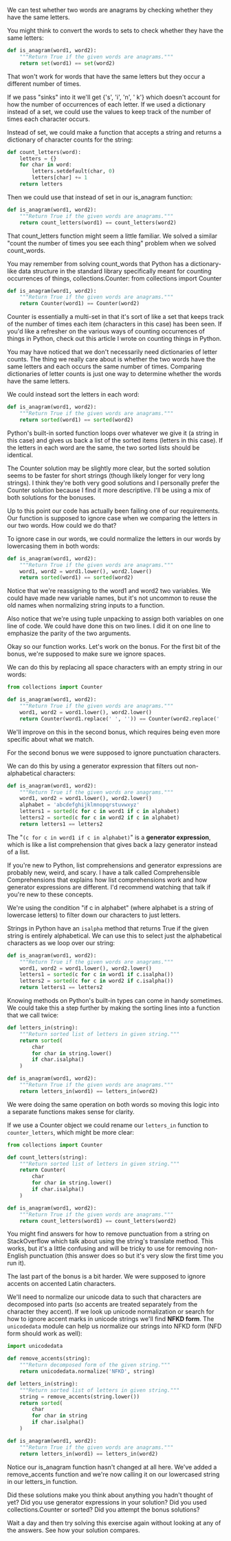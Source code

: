 We can test whether two words are anagrams by checking whether they have the same letters.

You might think to convert the words to sets to check whether they have the same letters:

```python
def is_anagram(word1, word2):
    """Return True if the given words are anagrams."""
    return set(word1) == set(word2)
```

That won't work for words that have the same letters but they occur a different number of times.

If we pass "sinks" into it we'll get {'s', 'i', 'n', ' k'} which doesn't account for how the number of occurrences of each letter. If we used a dictionary instead of a set, we could use the values to keep track of the number of times each character occurs.

Instead of set, we could make a function that accepts a string and returns a dictionary of character counts for the string:

```python
def count_letters(word):
    letters = {}
    for char in word:
        letters.setdefault(char, 0)
        letters[char] += 1
    return letters
```

Then we could use that instead of set in our is_anagram function:

```python
def is_anagram(word1, word2):
    """Return True if the given words are anagrams."""
    return count_letters(word1) == count_letters(word2)
```

That count_letters function might seem a little familiar. We solved a similar "count the number of times you see each thing" problem when we solved count_words.

You may remember from solving count_words that Python has a dictionary-like data structure in the standard library specifically meant for counting occurrences of things, collections.Counter:
from collections import Counter

```python
def is_anagram(word1, word2):
    """Return True if the given words are anagrams."""
    return Counter(word1) == Counter(word2)
```

Counter is essentially a multi-set in that it's sort of like a set that keeps track of the number of times each item (characters in this case) has been seen. If you'd like a refresher on the various ways of counting occurrences of things in Python, check out this article I wrote on counting things in Python.

You may have noticed that we don't necessarily need dictionaries of letter counts. The thing we really care about is whether the two words have the same letters and each occurs the same number of times. Comparing dictionaries of letter counts is just one way to determine whether the words have the same letters.

We could instead sort the letters in each word:

```python
def is_anagram(word1, word2):
    """Return True if the given words are anagrams."""
    return sorted(word1) == sorted(word2)
```

Python's built-in sorted function loops over whatever we give it (a string in this case) and gives us back a list of the sorted items (letters in this case). If the letters in each word are the same, the two sorted lists should be identical.

The Counter solution may be slightly more clear, but the sorted solution seems to be faster for short strings (though likely longer for very long strings). I think they're both very good solutions and I personally prefer the Counter solution because I find it more descriptive. I'll be using a mix of both solutions for the bonuses.

Up to this point our code has actually been failing one of our requirements. Our function is supposed to ignore case when we comparing the letters in our two words. How could we do that?

To ignore case in our words, we could normalize the letters in our words by lowercasing them in both words:

```python
def is_anagram(word1, word2):
    """Return True if the given words are anagrams."""
    word1, word2 = word1.lower(), word2.lower()
    return sorted(word1) == sorted(word2)
```

Notice that we're reassigning to the word1 and word2 two variables. We could have made new variable names, but it's not uncommon to reuse the old names when normalizing string inputs to a function.

Also notice that we're using tuple unpacking to assign both variables on one line of code. We could have done this on two lines. I did it on one line to emphasize the parity of the two arguments.

Okay so our function works. Let's work on the bonus. For the first bit of the bonus, we're supposed to make sure we ignore spaces.

We can do this by replacing all space characters with an empty string in our words:

```python
from collections import Counter

def is_anagram(word1, word2):
    """Return True if the given words are anagrams."""
    word1, word2 = word1.lower(), word2.lower()
    return Counter(word1.replace(' ', '')) == Counter(word2.replace(' ', ''))
```

We'll improve on this in the second bonus, which requires being even more specific about what we match.

For the second bonus we were supposed to ignore punctuation characters.

We can do this by using a generator expression that filters out non-alphabetical characters:

```python
def is_anagram(word1, word2):
    """Return True if the given words are anagrams."""
    word1, word2 = word1.lower(), word2.lower()
    alphabet = 'abcdefghijklmnopqrstuvwxyz'
    letters1 = sorted(c for c in word1 if c in alphabet)
    letters2 = sorted(c for c in word2 if c in alphabet)
    return letters1 == letters2
```

The "```(c for c in word1 if c in alphabet)```" is a **generator expression**, which is like a list comprehension that gives back a lazy generator instead of a list.

If you're new to Python, list comprehensions and generator expressions are probably new, weird, and scary. I have a talk called Comprehensible Comprehensions that explains how list comprehensions work and how generator expressions are different. I'd recommend watching that talk if you're new to these concepts.

We're using the condition "if c in alphabet" (where alphabet is a string of lowercase letters) to filter down our characters to just letters.

Strings in Python have an ```isalpha``` method that returns True if the given string is entirely alphabetical. We can use this to select just the alphabetical characters as we loop over our string:

```python
def is_anagram(word1, word2):
    """Return True if the given words are anagrams."""
    word1, word2 = word1.lower(), word2.lower()
    letters1 = sorted(c for c in word1 if c.isalpha())
    letters2 = sorted(c for c in word2 if c.isalpha())
    return letters1 == letters2
```

Knowing methods on Python's built-in types can come in handy sometimes. We could take this a step further by making the sorting lines into a function that we call twice:

```python
def letters_in(string):
    """Return sorted list of letters in given string."""
    return sorted(
        char
        for char in string.lower()
        if char.isalpha()
    )

def is_anagram(word1, word2):
    """Return True if the given words are anagrams."""
    return letters_in(word1) == letters_in(word2)
```

We were doing the same operation on both words so moving this logic into a separate functions makes sense for clarity.

If we use a Counter object we could rename our ```letters_in``` function to ```counter_letters```, which might be more clear:

```python
from collections import Counter

def count_letters(string):
    """Return sorted list of letters in given string."""
    return Counter(
        char
        for char in string.lower()
        if char.isalpha()
    )

def is_anagram(word1, word2):
    """Return True if the given words are anagrams."""
    return count_letters(word1) == count_letters(word2)
```

You might find answers for how to remove punctuation from a string on StackOverflow which talk about using the string's translate method. This works, but it's a little confusing and will be tricky to use for removing non-English punctuation (this answer does so but it's very slow the first time you run it).

The last part of the bonus is a bit harder. We were supposed to ignore accents on accented Latin characters.

We'll need to normalize our unicode data to such that characters are decomposed into parts (so accents are treated separately from the character they accent). If we look up unicode normalization or search for how to ignore accent marks in unicode strings we'll find **NFKD form**. The ```unicodedata``` module can help us normalize our strings into NFKD form (NFD form should work as well):

```python
import unicodedata

def remove_accents(string):
    """Return decomposed form of the given string."""
    return unicodedata.normalize('NFKD', string)

def letters_in(string):
    """Return sorted list of letters in given string."""
    string = remove_accents(string.lower())
    return sorted(
        char
        for char in string
        if char.isalpha()
    )

def is_anagram(word1, word2):
    """Return True if the given words are anagrams."""
    return letters_in(word1) == letters_in(word2)
```

Notice our is_anagram function hasn't changed at all here. We've added a remove_accents function and we're now calling it on our lowercased string in our letters_in function.

Did these solutions make you think about anything you hadn't thought of yet? Did you use generator expressions in your solution? Did you used collections.Counter or sorted? Did you attempt the bonus solutions?

Wait a day and then try solving this exercise again without looking at any of the answers. See how your solution compares.
